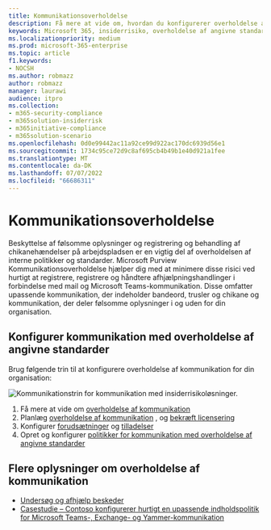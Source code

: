 ```yaml
---
title: Kommunikationsoverholdelse
description: Få mere at vide om, hvordan du konfigurerer overholdelse af kommunikation i Microsoft Purview.
keywords: Microsoft 365, insiderrisiko, overholdelse af angivne standarder
ms.localizationpriority: medium
ms.prod: microsoft-365-enterprise
ms.topic: article
f1.keywords:
- NOCSH
ms.author: robmazz
author: robmazz
manager: laurawi
audience: itpro
ms.collection:
- m365-security-compliance
- m365solution-insiderrisk
- m365initiative-compliance
- m365solution-scenario
ms.openlocfilehash: 0d0e99442ac11a92ce99d922ac170dc6939d56e1
ms.sourcegitcommit: 1734c95ce72d9c8af695cb4b49b1e40d921a1fee
ms.translationtype: MT
ms.contentlocale: da-DK
ms.lasthandoff: 07/07/2022
ms.locfileid: "66686311"
---
```

# <a name="communication-compliance"></a>Kommunikationsoverholdelse

Beskyttelse af følsomme oplysninger og registrering og behandling af chikanehændelser på arbejdspladsen er en vigtig del af overholdelsen af interne politikker og standarder. Microsoft Purview Kommunikationsoverholdelse hjælper dig med at minimere disse risici ved hurtigt at registrere, registrere og håndtere afhjælpningshandlinger i forbindelse med mail og Microsoft Teams-kommunikation. Disse omfatter upassende kommunikation, der indeholder bandeord, trusler og chikane og kommunikation, der deler følsomme oplysninger i og uden for din organisation.

## <a name="configure-communication-compliance"></a>Konfigurer kommunikation med overholdelse af angivne standarder

Brug følgende trin til at konfigurere overholdelse af kommunikation for din organisation:

![Kommunikationstrin for kommunikation med insiderrisikoløsninger.](../media/ir-solution-cc-steps.png)

1. Få mere at vide om [overholdelse af kommunikation](/microsoft-365/compliance/communication-compliance)
2. Planlæg [overholdelse af kommunikation](/microsoft-365/compliance/communication-compliance-plan) , og [bekræft licensering](/microsoft-365/compliance/communication-compliance-configure#subscriptions-and-licensing)
3. Konfigurer [forudsætninger](/microsoft-365/compliance/communication-compliance-configure#step-2-required-enable-the-audit-log) og [tilladelser](/microsoft-365/compliance/communication-compliance-configure#step-1-required-enable-permissions-for-communication-compliance)
4. Opret og konfigurer [politikker for kommunikation med overholdelse af angivne standarder](/microsoft-365/compliance/communication-compliance-configure#step-5-required-create-a-communication-compliance-policy)

## <a name="more-information-about-communication-compliance"></a>Flere oplysninger om overholdelse af kommunikation

- [Undersøg og afhjælp beskeder](/microsoft-365/compliance/communication-compliance-investigate-remediate)
- [Casestudie – Contoso konfigurerer hurtigt en upassende indholdspolitik for Microsoft Teams-, Exchange- og Yammer-kommunikation](/microsoft-365/compliance/communication-compliance-case-study)
